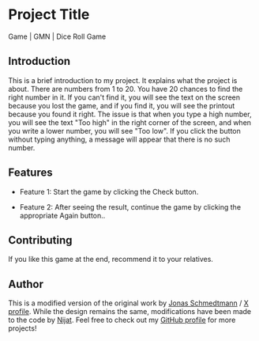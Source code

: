 # Project Title

Game | GMN | Dice Roll Game

## Introduction

This is a brief introduction to my project. It explains what the project is about. There are numbers from 1 to 20. You have 20 chances to find the right number in it. If you can't find it, you will see the text on the screen because you lost the game, and if you find it, you will see the printout because you found it right. The issue is that when you type a high number, you will see the text "Too high" in the right corner of the screen, and when you write a lower number, you will see "Too low". If you click the button without typing anything, a message will appear that there is no such number.

## Features

- Feature 1: Start the game by clicking the Check button.

- Feature 2: After seeing the result, continue the game by clicking the appropriate Again button..

## Contributing

If you like this game at the end, recommend it to your relatives.

## Author

This is a modified version of the original work by [Jonas Schmedtmann](https://jonas.io/) / [X profile](https://x.com/jonasschmedtman). While the design remains the same, modifications have been made to the code by [Nijat](https://www.linkedin.com/in/nijat-guliyev-1949a4294/). Feel free to check out my [GitHub profile](https://github.com/Nijat-Guliyev) for more projects!
